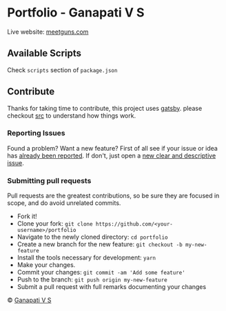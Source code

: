 # Portfolio - Ganapati V S

Live website: [meetguns.com](https://meetguns.com)

## Available Scripts

Check `scripts` section of `package.json`

## Contribute

Thanks for taking time to contribute, this project uses [gatsby](https://github.com/gatsbyjs/gatsby). please checkout [src](src) to understand how things work.

### Reporting Issues

Found a problem? Want a new feature? First of all see if your issue or idea has [already been reported](../../issues).
If don't, just open a [new clear and descriptive issue](../../issues/new).

### Submitting pull requests

Pull requests are the greatest contributions, so be sure they are focused in scope, and do avoid unrelated commits.

- Fork it!
- Clone your fork: `git clone https://github.com/<your-username>/portfolio`
- Navigate to the newly cloned directory: `cd portfolio`
- Create a new branch for the new feature: `git checkout -b my-new-feature`
- Install the tools necessary for development: `yarn`
- Make your changes.
- Commit your changes: `git commit -am 'Add some feature'`
- Push to the branch: `git push origin my-new-feature`
- Submit a pull request with full remarks documenting your changes

© [Ganapati V S](https://meetguns.com)
